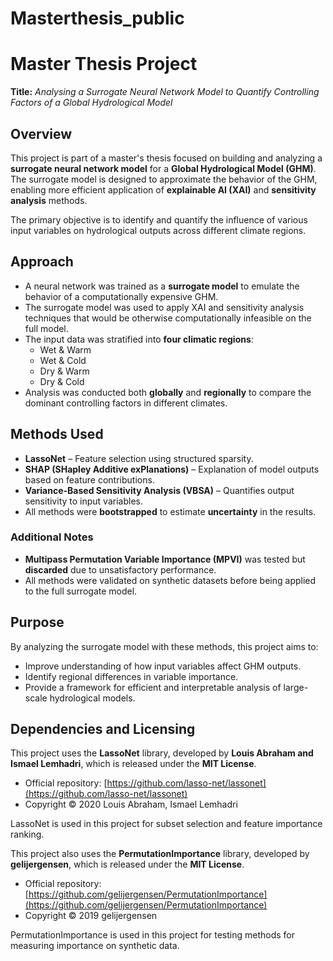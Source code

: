 # Masterthesis_public
# Master Thesis Project  
**Title:** *Analysing a Surrogate Neural Network Model to Quantify Controlling Factors of a Global Hydrological Model*

## Overview

This project is part of a master's thesis focused on building and analyzing a **surrogate neural network model** for a **Global Hydrological Model (GHM)**. The surrogate model is designed to approximate the behavior of the GHM, enabling more efficient application of **explainable AI (XAI)** and **sensitivity analysis** methods.

The primary objective is to identify and quantify the influence of various input variables on hydrological outputs across different climate regions.

## Approach

- A neural network was trained as a **surrogate model** to emulate the behavior of a computationally expensive GHM.
- The surrogate model was used to apply XAI and sensitivity analysis techniques that would be otherwise computationally infeasible on the full model.
- The input data was stratified into **four climatic regions**:
  - Wet & Warm  
  - Wet & Cold  
  - Dry & Warm  
  - Dry & Cold  
- Analysis was conducted both **globally** and **regionally** to compare the dominant controlling factors in different climates.

## Methods Used

- **LassoNet** – Feature selection using structured sparsity.
- **SHAP (SHapley Additive exPlanations)** – Explanation of model outputs based on feature contributions.
- **Variance-Based Sensitivity Analysis (VBSA)** – Quantifies output sensitivity to input variables.
- All methods were **bootstrapped** to estimate **uncertainty** in the results.

### Additional Notes

- **Multipass Permutation Variable Importance (MPVI)** was tested but **discarded** due to unsatisfactory performance.
- All methods were validated on synthetic datasets before being applied to the full surrogate model.

## Purpose

By analyzing the surrogate model with these methods, this project aims to:

- Improve understanding of how input variables affect GHM outputs.
- Identify regional differences in variable importance.
- Provide a framework for efficient and interpretable analysis of large-scale hydrological models.

## Dependencies and Licensing  

This project uses the **LassoNet** library, developed by **Louis Abraham and Ismael Lemhadri**, which is released under the **MIT License**.  

- Official repository: [https://github.com/lasso-net/lassonet](https://github.com/lasso-net/lassonet)  
- Copyright © 2020 Louis Abraham, Ismael Lemhadri  

LassoNet is used in this project for subset selection and feature importance ranking.  

This project also uses the **PermutationImportance** library, developed by **gelijergensen**, which is released under the **MIT License**.  

- Official repository: [https://github.com/gelijergensen/PermutationImportance](https://github.com/gelijergensen/PermutationImportance)  
- Copyright © 2019 gelijergensen  

PermutationImportance is used in this project for testing methods for measuring importance on synthetic data.


